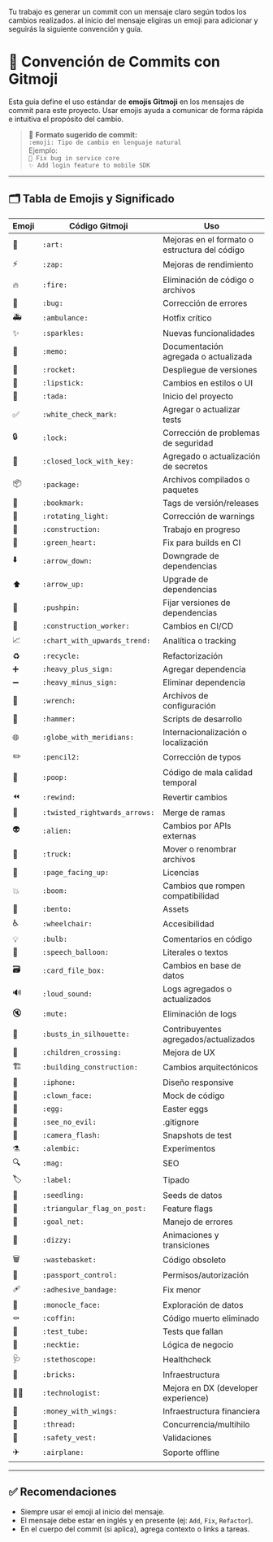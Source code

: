 Tu trabajo es generar un commit con un mensaje claro según todos los cambios realizados. al inicio del mensaje eligiras un emoji para adicionar y seguirás la siguiente convención y guía.

# 📘 Convención de Commits con Gitmoji

Esta guía define el uso estándar de **emojis Gitmoji** en los mensajes de commit para este proyecto. Usar emojis ayuda a comunicar de forma rápida e intuitiva el propósito del cambio.

> 📌 **Formato sugerido de commit:**  
> `:emoji: Tipo de cambio en lenguaje natural`  
> Ejemplo:  
> `🐛 Fix bug in service core`  
> `✨ Add login feature to mobile SDK`

---

## 🗂️ Tabla de Emojis y Significado

| Emoji | Código Gitmoji | Uso |
|-------|----------------|-----|
| 🎨 | `:art:` | Mejoras en el formato o estructura del código |
| ⚡️ | `:zap:` | Mejoras de rendimiento |
| 🔥 | `:fire:` | Eliminación de código o archivos |
| 🐛 | `:bug:` | Corrección de errores |
| 🚑️ | `:ambulance:` | Hotfix crítico |
| ✨ | `:sparkles:` | Nuevas funcionalidades |
| 📝 | `:memo:` | Documentación agregada o actualizada |
| 🚀 | `:rocket:` | Despliegue de versiones |
| 💄 | `:lipstick:` | Cambios en estilos o UI |
| 🎉 | `:tada:` | Inicio del proyecto |
| ✅ | `:white_check_mark:` | Agregar o actualizar tests |
| 🔒️ | `:lock:` | Corrección de problemas de seguridad |
| 🔐 | `:closed_lock_with_key:` | Agregado o actualización de secretos |
| 📦️ | `:package:` | Archivos compilados o paquetes |
| 🔖 | `:bookmark:` | Tags de versión/releases |
| 🚨 | `:rotating_light:` | Corrección de warnings |
| 🚧 | `:construction:` | Trabajo en progreso |
| 💚 | `:green_heart:` | Fix para builds en CI |
| ⬇️ | `:arrow_down:` | Downgrade de dependencias |
| ⬆️ | `:arrow_up:` | Upgrade de dependencias |
| 📌 | `:pushpin:` | Fijar versiones de dependencias |
| 👷 | `:construction_worker:` | Cambios en CI/CD |
| 📈 | `:chart_with_upwards_trend:` | Analítica o tracking |
| ♻️ | `:recycle:` | Refactorización |
| ➕ | `:heavy_plus_sign:` | Agregar dependencia |
| ➖ | `:heavy_minus_sign:` | Eliminar dependencia |
| 🔧 | `:wrench:` | Archivos de configuración |
| 🔨 | `:hammer:` | Scripts de desarrollo |
| 🌐 | `:globe_with_meridians:` | Internacionalización o localización |
| ✏️ | `:pencil2:` | Corrección de typos |
| 💩 | `:poop:` | Código de mala calidad temporal |
| ⏪️ | `:rewind:` | Revertir cambios |
| 🔀 | `:twisted_rightwards_arrows:` | Merge de ramas |
| 👽️ | `:alien:` | Cambios por APIs externas |
| 🚚 | `:truck:` | Mover o renombrar archivos |
| 📄 | `:page_facing_up:` | Licencias |
| 💥 | `:boom:` | Cambios que rompen compatibilidad |
| 🍱 | `:bento:` | Assets |
| ♿️ | `:wheelchair:` | Accesibilidad |
| 💡 | `:bulb:` | Comentarios en código |
| 💬 | `:speech_balloon:` | Literales o textos |
| 🗃️ | `:card_file_box:` | Cambios en base de datos |
| 🔊 | `:loud_sound:` | Logs agregados o actualizados |
| 🔇 | `:mute:` | Eliminación de logs |
| 👥 | `:busts_in_silhouette:` | Contribuyentes agregados/actualizados |
| 🚸 | `:children_crossing:` | Mejora de UX |
| 🏗️ | `:building_construction:` | Cambios arquitectónicos |
| 📱 | `:iphone:` | Diseño responsive |
| 🤡 | `:clown_face:` | Mock de código |
| 🥚 | `:egg:` | Easter eggs |
| 🙈 | `:see_no_evil:` | .gitignore |
| 📸 | `:camera_flash:` | Snapshots de test |
| ⚗️ | `:alembic:` | Experimentos |
| 🔍️ | `:mag:` | SEO |
| 🏷️ | `:label:` | Tipado |
| 🌱 | `:seedling:` | Seeds de datos |
| 🚩 | `:triangular_flag_on_post:` | Feature flags |
| 🥅 | `:goal_net:` | Manejo de errores |
| 💫 | `:dizzy:` | Animaciones y transiciones |
| 🗑️ | `:wastebasket:` | Código obsoleto |
| 🛂 | `:passport_control:` | Permisos/autorización |
| 🩹 | `:adhesive_bandage:` | Fix menor |
| 🧐 | `:monocle_face:` | Exploración de datos |
| ⚰️ | `:coffin:` | Código muerto eliminado |
| 🧪 | `:test_tube:` | Tests que fallan |
| 👔 | `:necktie:` | Lógica de negocio |
| 🩺 | `:stethoscope:` | Healthcheck |
| 🧱 | `:bricks:` | Infraestructura |
| 🧑‍💻 | `:technologist:` | Mejora en DX (developer experience) |
| 💸 | `:money_with_wings:` | Infraestructura financiera |
| 🧵 | `:thread:` | Concurrencia/multihilo |
| 🦺 | `:safety_vest:` | Validaciones |
| ✈️ | `:airplane:` | Soporte offline |

---

## ✅ Recomendaciones

- Siempre usar el emoji al inicio del mensaje.
- El mensaje debe estar en inglés y en presente (ej: `Add`, `Fix`, `Refactor`).
- En el cuerpo del commit (si aplica), agrega contexto o links a tareas.